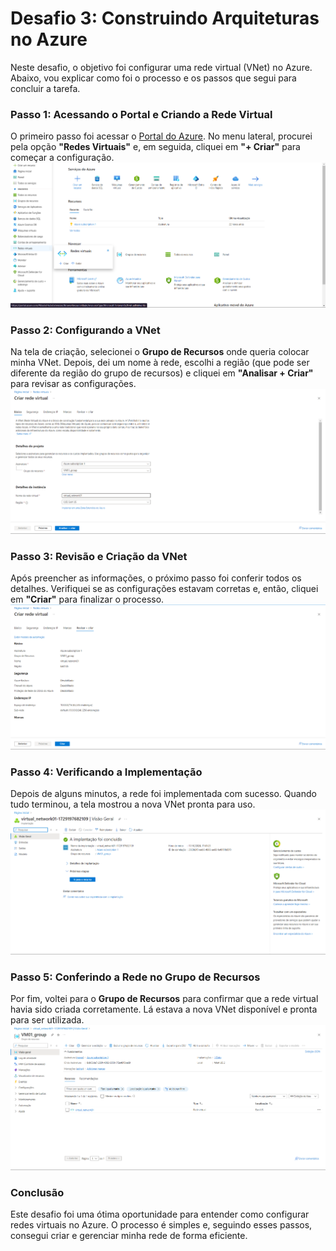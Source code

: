 # Desafio 3: Construindo Arquiteturas no Azure

Neste desafio, o objetivo foi configurar uma rede virtual (VNet) no Azure. Abaixo, vou explicar como foi o processo e os passos que segui para concluir a tarefa.

### Passo 1: Acessando o Portal e Criando a Rede Virtual
O primeiro passo foi acessar o [Portal do Azure](https://portal.azure.com). No menu lateral, procurei pela opção **"Redes Virtuais"** e, em seguida, cliquei em **"+ Criar"** para começar a configuração.  
![Início da criação da rede virtual](assets/desafio_03/passo_01.png)

### Passo 2: Configurando a VNet
Na tela de criação, selecionei o **Grupo de Recursos** onde queria colocar minha VNet. Depois, dei um nome à rede, escolhi a região (que pode ser diferente da região do grupo de recursos) e cliquei em **"Analisar + Criar"** para revisar as configurações.  
![Configurando a VNet](assets/desafio_03/passo_02.png)

### Passo 3: Revisão e Criação da VNet
Após preencher as informações, o próximo passo foi conferir todos os detalhes. Verifiquei se as configurações estavam corretas e, então, cliquei em **"Criar"** para finalizar o processo.  
![Revisão e criação da VNet](assets/desafio_03/passo_03.png)

### Passo 4: Verificando a Implementação
Depois de alguns minutos, a rede foi implementada com sucesso. Quando tudo terminou, a tela mostrou a nova VNet pronta para uso.  
![Rede virtual implementada](assets/desafio_03/passo_04.png)

### Passo 5: Conferindo a Rede no Grupo de Recursos
Por fim, voltei para o **Grupo de Recursos** para confirmar que a rede virtual havia sido criada corretamente. Lá estava a nova VNet disponível e pronta para ser utilizada.  
![Conferindo a rede no grupo de recursos](assets/desafio_03/passo_05.png)

### Conclusão
Este desafio foi uma ótima oportunidade para entender como configurar redes virtuais no Azure. O processo é simples e, seguindo esses passos, consegui criar e gerenciar minha rede de forma eficiente.
